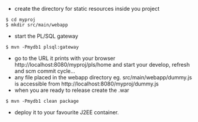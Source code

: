   * create the directory for static resources inside you project
```
$ cd myproj
$ mkdir src/main/webapp
```
  * start the PL/SQL gateway
```
$ mvn -Pmydb1 plsql:gateway
```
  * go to the URL it prints with your browser http://localhost:8080/myproj/pls/home and start your develop, refresh and scm commit cycle...
  * any file placed in the webapp directory eg. src/main/webapp/dummy.js is accessible from http://localhost:8080/myproj/dummy.js
  * when you are ready to release create the .war
```
$ mvn -Pmydb1 clean package
```
  * deploy it to your favourite J2EE container.